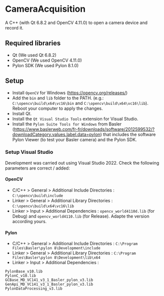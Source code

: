 # CameraAcquisition
A C++ (with Qt 6.8.2 and OpenCV 4.11.0) to open a camera device and record it.

## Required libraries
- Qt (We used Qt 6.8.2)
- OpenCV (We used OpenCV 4.11.0)
- Pylon SDK (We used Pylon 8.1.0)

## Setup
- Install `OpenCV` for Windows (https://opencv.org/releases/)
- Add the `bin` and `lib` folder to the PATH. (e.g.: `C:\opencv\build\x64\vc16\bin` and `C:\opencv\build\x64\vc16\lib`). Reboot your computer to apply the changes.
- Install Qt.
- Install the `Qt Visual Studio Tools` extension for Visual Studio.
- Install the `Pylon Suite Tools for Windows` from Basler (https://www.baslerweb.com/fr-fr/downloads/software/2012599532/?downloadCategory.values.label.data=pylon) that includes the software Pylon Viewer (to test your Basler camera) and the Pylon SDK.

### Setup Visual Studio
Development was carried out using Visual Studio 2022.
Check the following parameters are correct / added:

#### OpenCV

- C/C++ > General > Additional Include Directories : `C:\opencv\build\include`
- Linker > General > Additional Library Directories : `C:\opencv\build\x64\vc16\lib`
- Linker > Input > Additional Dependencies : `opencv_world4110d.lib` (for Debug) and `opencv_world4110.lib` (for Release). Adapte the version according yours.

#### Pylon

- C/C++ > General > Additional Include Directories : `C:\Program Files\Basler\pylon 8\Development\include`
- Linker > General > Additional Library Directories : `C:\Program Files\Basler\pylon 8\Development\lib\x64`
- Linker > Input > Additional Dependencies :
```
PylonBase_v10.lib
PylonC_v10.lib
GCBase_MD_VC141_v3_1_Basler_pylon_v3.lib
GenApi_MD_VC141_v3_1_Basler_pylon_v3.lib
PylonDataProcessing_v3.lib
```
